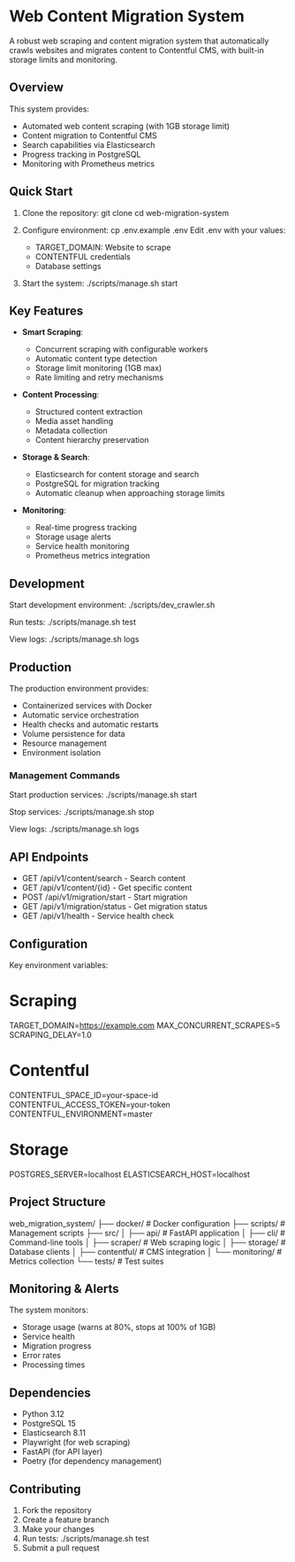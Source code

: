 # Web Content Migration System

A robust web scraping and content migration system that automatically crawls websites and migrates content to Contentful CMS, with built-in storage limits and monitoring.

## Overview

This system provides:
- Automated web content scraping (with 1GB storage limit)
- Content migration to Contentful CMS
- Search capabilities via Elasticsearch
- Progress tracking in PostgreSQL
- Monitoring with Prometheus metrics

## Quick Start

1. Clone the repository:
    git clone <repository-url>
    cd web-migration-system

2. Configure environment:
    cp .env.example .env
    Edit .env with your values:
     - TARGET_DOMAIN: Website to scrape
     - CONTENTFUL credentials
     - Database settings

3. Start the system:
    ./scripts/manage.sh start

## Key Features

- **Smart Scraping**:
  - Concurrent scraping with configurable workers
  - Automatic content type detection
  - Storage limit monitoring (1GB max)
  - Rate limiting and retry mechanisms

- **Content Processing**:
  - Structured content extraction
  - Media asset handling
  - Metadata collection
  - Content hierarchy preservation

- **Storage & Search**:
  - Elasticsearch for content storage and search
  - PostgreSQL for migration tracking
  - Automatic cleanup when approaching storage limits

- **Monitoring**:
  - Real-time progress tracking
  - Storage usage alerts
  - Service health monitoring
  - Prometheus metrics integration

## Development

Start development environment:
    ./scripts/dev_crawler.sh

Run tests:
    ./scripts/manage.sh test

View logs:
    ./scripts/manage.sh logs

## Production

The production environment provides:
- Containerized services with Docker
- Automatic service orchestration
- Health checks and automatic restarts
- Volume persistence for data
- Resource management
- Environment isolation

### Management Commands

Start production services:
    ./scripts/manage.sh start

Stop services:
    ./scripts/manage.sh stop

View logs:
    ./scripts/manage.sh logs

## API Endpoints

- GET /api/v1/content/search - Search content
- GET /api/v1/content/{id} - Get specific content
- POST /api/v1/migration/start - Start migration
- GET /api/v1/migration/status - Get migration status
- GET /api/v1/health - Service health check

## Configuration

Key environment variables:

# Scraping
TARGET_DOMAIN=https://example.com
MAX_CONCURRENT_SCRAPES=5
SCRAPING_DELAY=1.0

# Contentful
CONTENTFUL_SPACE_ID=your-space-id
CONTENTFUL_ACCESS_TOKEN=your-token
CONTENTFUL_ENVIRONMENT=master

# Storage
POSTGRES_SERVER=localhost
ELASTICSEARCH_HOST=localhost

## Project Structure

web_migration_system/
├── docker/          # Docker configuration
├── scripts/         # Management scripts
├── src/
│   ├── api/        # FastAPI application
│   ├── cli/        # Command-line tools
│   ├── scraper/    # Web scraping logic
│   ├── storage/    # Database clients
│   ├── contentful/ # CMS integration
│   └── monitoring/ # Metrics collection
└── tests/          # Test suites

## Monitoring & Alerts

The system monitors:
- Storage usage (warns at 80%, stops at 100% of 1GB)
- Service health
- Migration progress
- Error rates
- Processing times

## Dependencies

- Python 3.12
- PostgreSQL 15
- Elasticsearch 8.11
- Playwright (for web scraping)
- FastAPI (for API layer)
- Poetry (for dependency management)

## Contributing

1. Fork the repository
2. Create a feature branch
3. Make your changes
4. Run tests: ./scripts/manage.sh test
5. Submit a pull request
